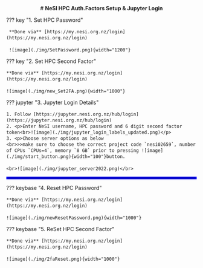<center>
# <b>NeSI HPC Auth.Factors Setup & Jupyter Login</b>
</center>

??? key "1. Set HPC Password"

     **Done via** [https://my.nesi.org.nz/login](https://my.nesi.org.nz/login)
     
     ![image](./img/SetPassword.png){width="1200"}

??? key "2. Set HPC Second Factor"  

    **Done via** [https://my.nesi.org.nz/login](https://my.nesi.org.nz/login)

    ![image](./img/new_Set2FA.png){width="1000"}

??? jupyter "3. Jupyter Login Details"

    1. Follow [https://jupyter.nesi.org.nz/hub/login](https://jupyter.nesi.org.nz/hub/login)
    2. <p>Enter NeSI username, HPC password and 6 digit second factor token<br>![image](./img/jupyter_login_labels_updated.png)</p>
    3. <p>Choose server options as below
    <br>>>make sure to choose the correct project code `nesi02659`, number of CPUs `CPUs=4`, memory `8 GB` prior to pressing ![image](./img/start_button.png){width="100"}button.
    
    <br>![image](./img/jupyter_server2022.png)</br>


<hr style="border:3px solid blue">

??? keybase "4. Reset HPC Password"

    **Done via** [https://my.nesi.org.nz/login](https://my.nesi.org.nz/login)
    
    ![image](./img/newResetPassword.png){width="1000"}

??? keybase "5. ReSet HPC Second Factor" 

    **Done via** [https://my.nesi.org.nz/login](https://my.nesi.org.nz/login)

    ![image](./img/2faReset.png){width="1000"}

